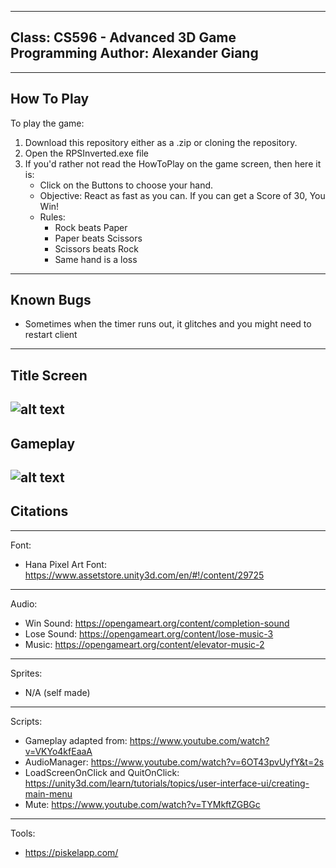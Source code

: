 --------------------------------------------------------------------------------
Class: CS596 - Advanced 3D Game Programming
Author: Alexander Giang
--------------------------------------------------------------------------------
--------------------------------------------------------------------------------
How To Play
--------------------------------------------------------------------------------
To play the game:
1. Download this repository either as a .zip or cloning the repository. 
2. Open the RPSInverted.exe file 
3. If you'd rather not read the HowToPlay on the game screen, then here it is:
    - Click on the Buttons to choose your hand. 
    - Objective: React as fast as you can. If you can get a Score of 30, You Win! 
    - Rules: 
        - Rock beats Paper
        - Paper beats Scissors
        - Scissors beats Rock
        - Same hand is a loss
--------------------------------------------------------------------------------
Known Bugs
--------------------------------------------------------------------------------
- Sometimes when the timer runs out, it glitches and you might need to restart
client
--------------------------------------------------------------------------------
Title Screen
--------------------------------------------------------------------------------
![alt text](https://github.com/agiang96/RPSInverted)
--------------------------------------------------------------------------------
Gameplay
--------------------------------------------------------------------------------
![alt text](https://github.com/agiang96/RPSInverted)
--------------------------------------------------------------------------------

Citations
--------------------------------------------------------------------------------
--------------------------------------------------------------------------------
Font: 
-	Hana Pixel Art Font: https://www.assetstore.unity3d.com/en/#!/content/29725 
--------------------------------------------------------------------------------
Audio:
-	Win Sound: https://opengameart.org/content/completion-sound
-	Lose Sound: https://opengameart.org/content/lose-music-3 
-	Music: https://opengameart.org/content/elevator-music-2 
--------------------------------------------------------------------------------
Sprites:
-	N/A (self made)
--------------------------------------------------------------------------------
Scripts:
-	Gameplay adapted from: https://www.youtube.com/watch?v=VKYo4kfEaaA 
-	AudioManager: https://www.youtube.com/watch?v=6OT43pvUyfY&t=2s 
-	LoadScreenOnClick and QuitOnClick: https://unity3d.com/learn/tutorials/topics/user-interface-ui/creating-main-menu 
-	Mute: https://www.youtube.com/watch?v=TYMkftZGBGc 
--------------------------------------------------------------------------------
Tools:
-	https://piskelapp.com/ 
